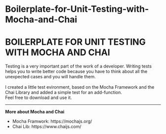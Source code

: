 # Boilerplate-for-Unit-Testing-with-Mocha-and-Chai

<h1>BOILERPLATE FOR UNIT TESTING WITH MOCHA AND CHAI</h1>

<p>
Testing is a very important part of the work of a developer.  Writing tests helps you to write better code because you have to think about all the unexpected cases and you will handle them.<br><br>
I created a little test evironment, based on the Mocha Framework and the Chai Library and added a simple test for an add-function. <br>Feel free to download and use it.
</p>

<hr>

<p><strong>More about Mocha and Chai</strong></p>
<ul>
<li>Mocha Framwork: https://mochajs.org/</li>
<li>Chai Lib: https://www.chaijs.com/</li>
</ul>
